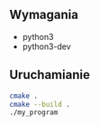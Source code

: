## Wymagania
- python3
- python3-dev

## Uruchamianie
```bash
cmake .
cmake --build .
./my_program
```